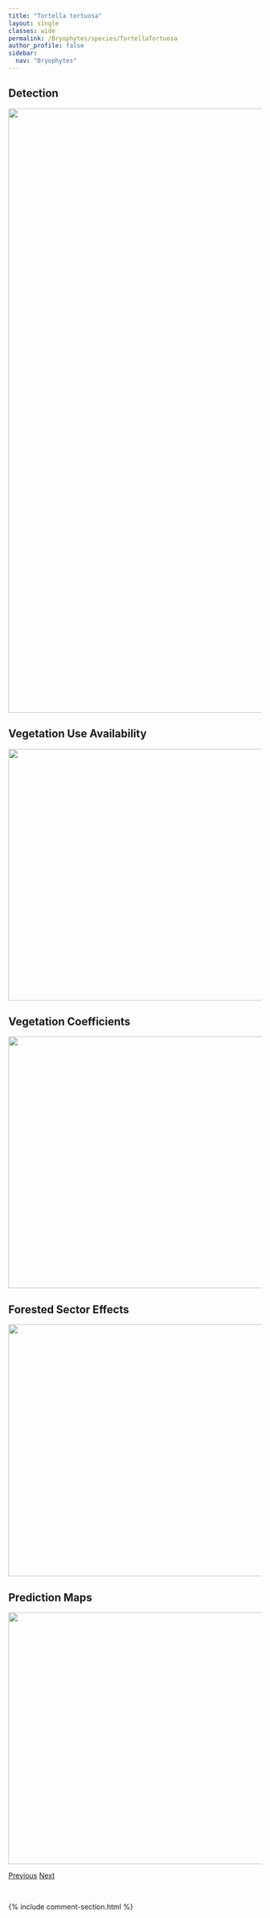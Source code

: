 ```yaml
---
title: "Tortella tortuosa"
layout: single
classes: wide
permalink: /Bryophytes/species/TortellaTortuosa
author_profile: false
sidebar:
  nav: "Bryophytes"
---
```


<h2>Detection</h2>

<a href="https://drive.google.com/uc?export=view&id=14z46FYIyVFvkIDUS-JPDcNW3yYH-AFcZ">
<img src="https://drive.google.com/uc?export=view&id=14z46FYIyVFvkIDUS-JPDcNW3yYH-AFcZ" height = "1200" width = "800">
</a>


<h2>Vegetation Use Availability</h2>

<a href="https://drive.google.com/uc?export=view&id=1CoGGP3K50DNZnCxqZ0gIaLhiawP-7PMh">
<img src="https://drive.google.com/uc?export=view&id=1CoGGP3K50DNZnCxqZ0gIaLhiawP-7PMh" height = "500" width = "1000">
</a>


<h2>Vegetation Coefficients</h2>

<a href="https://drive.google.com/uc?export=view&id=1TghFDoNnfHYReCZGnV9rsr-z8-nfRFDy">
<img src="https://drive.google.com/uc?export=view&id=1TghFDoNnfHYReCZGnV9rsr-z8-nfRFDy" height = "500" width = "1000">
</a>


<h2>Forested Sector Effects</h2>

<a href="https://drive.google.com/uc?export=view&id=1l4CMV0rRYAYkUFgueanuil7EeLgVHkZ3">
<img src="https://drive.google.com/uc?export=view&id=1l4CMV0rRYAYkUFgueanuil7EeLgVHkZ3" height = "500" width = "1000">
</a>


<h2>Prediction Maps</h2>

<a href="https://drive.google.com/uc?export=view&id=17qGOIwbVRTzvmG78_AvakFl7KUT5vO9X">
<img src="https://drive.google.com/uc?export=view&id=17qGOIwbVRTzvmG78_AvakFl7KUT5vO9X" height = "500" width = "1000">
</a>


<a href="/DevelopmentWebsite/Bryophytes/species/BryumAll" class="pagination--pager" title="Bryum All">Previous</a> <a href="/DevelopmentWebsite/Bryophytes/species/CeratodonPurpureus" class="pagination--pager" title="Ceratodon purpureus">Next</a>

<p>&nbsp;</p>

{% include comment-section.html %}
